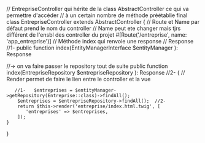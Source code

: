 
// EntrepriseController qui hérite de la class AbstractController ce qui va permettre d'accéder 
// à un certain nombre de méthode préétablie
final class EntrepriseController extends AbstractController
{
    // Route et Name par défaut prend le nom du controller
    // Name peut ete changer mais tjrs différent de l'ensbl des controller du projet
    #[Route('/entreprise', name: 'app_entreprise')]
    // Méthode index qui renvoie une response
    // Response 
   //1-  public function index(EntityManagerInterface $entityManager ): Response

   //-> on va faire passer le repository tout de suite 
    public function index(EntrepriseRepository $entrepriseRepository ): Response //2- 
    {
        // Render permet de faire le lien entre le controller et la vue

       //1-   $entreprises = $entityManager->getRepository(Entreprise::class)->findAll();
        $entreprises = $entrepriseRepository->findAll();  //2-
        return $this->render('entreprise/index.html.twig', [
           'entreprises' => $entreprises,
        ]);
    }

    
}



